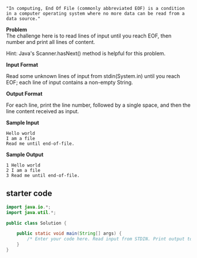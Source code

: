 `
"In computing, End Of File (commonly abbreviated EOF) is a condition in a computer operating system where no more data can be read from a data source."
`

**Problem**  
The challenge here is to read  lines of input until you reach EOF, then number and print all  lines of content.

Hint: Java's Scanner.hasNext() method is helpful for this problem.

**Input Format**

Read some unknown  lines of input from stdin(System.in) until you reach EOF; each line of input contains a non-empty String.

**Output Format**

For each line, print the line number, followed by a single space, and then the line content received as input.

**Sample Input**

```
Hello world
I am a file
Read me until end-of-file.
```

**Sample Output**

```
1 Hello world
2 I am a file
3 Read me until end-of-file.
```

## starter code
```java
import java.io.*;
import java.util.*;

public class Solution {

    public static void main(String[] args) {
        /* Enter your code here. Read input from STDIN. Print output to STDOUT. Your class should be named Solution. */
    }
}
```